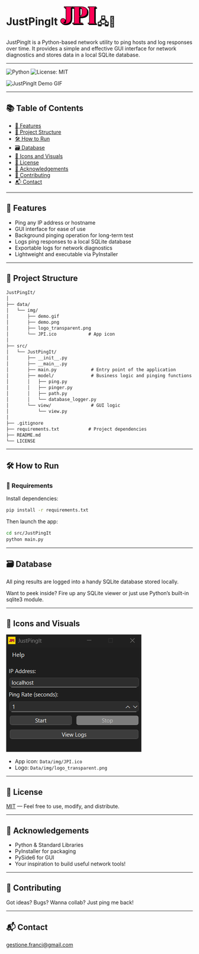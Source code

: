 
# JustPingIt <img src="./data/img/logo_transparent.png" width="100" />🖧📶 

JustPingIt is a Python-based network utility to ping hosts and log responses over time. 
It provides a simple and effective GUI interface for network diagnostics and stores data in a local SQLite database.

---

![Python](https://img.shields.io/badge/python-3.11.9%2B-blue)
![License: MIT](https://img.shields.io/badge/license-MIT-green)

![JustPingIt Demo GIF](./data/img/demo.gif)

---

## 📚 Table of Contents

- [🚀 Features](#-features)
- [🧱 Project Structure](#-project-structure)
- [🛠️ How to Run](#️-how-to-run)
- [🗃️ Database](#-database)
- [🎨 Icons and Visuals](#-icons-and-visuals)
- [📄 License](#-license)
- [🙌 Acknowledgements](#-acknowledgements)
- [🤝 Contributing](#-contributing)
- [📬 Contact](#-contact)

---

## 🚀 Features

- Ping any IP address or hostname
- GUI interface for ease of use
- Background pinging operation for long-term test
- Logs ping responses to a local SQLite database
- Exportable logs for network diagnostics
- Lightweight and executable via PyInstaller

---

## 🧱 Project Structure

```
JustPingIt/
│
├── data/
│   └── img/
│       ├── demo.gif
│       ├── demo.png
│       ├── logo_transparent.png
│       └── JPI.ico            # App icon
│
├── src/
│   └── JustPingIt/
│       ├── __init__.py
│       ├── __main__.py
│       ├── main.py             # Entry point of the application
│       ├── model/              # Business logic and pinging functions
│       │   ├── ping.py
│       │   ├── pinger.py
│       │   ├── path.py
│       │   └── database_logger.py
│       └── view/               # GUI logic
│           └── view.py
│
├── .gitignore
├── requirements.txt           # Project dependencies
├── README.md
└── LICENSE
```

---

## 🛠️ How to Run

### 🔧 Requirements

Install dependencies:

```bash
pip install -r requirements.txt
```

Then launch the app:

```bash
cd src/JustPingIt
python main.py
```

---


## 🗃️ Database

All ping results are logged into a handy SQLite database stored locally.

Want to peek inside? Fire up any SQLite viewer or just use Python’s built-in sqlite3 module.

---

## 🎨 Icons and Visuals

![JustPingIt Demo](./data/img/demo.png)

- App icon: `Data/img/JPI.ico`
- Logo: `Data/img/logo_transparent.png`

---

## 📄 License

[MIT](LICENSE) — Feel free to use, modify, and distribute.

---

## 🙌 Acknowledgements

- Python & Standard Libraries
- PyInstaller for packaging
- PySide6 for GUI
- Your inspiration to build useful network tools!

---

## 🤝 Contributing

Got ideas? Bugs? Wanna collab? Just ping me back!

---

## 📬 Contact

gestione.franci@gmail.com
